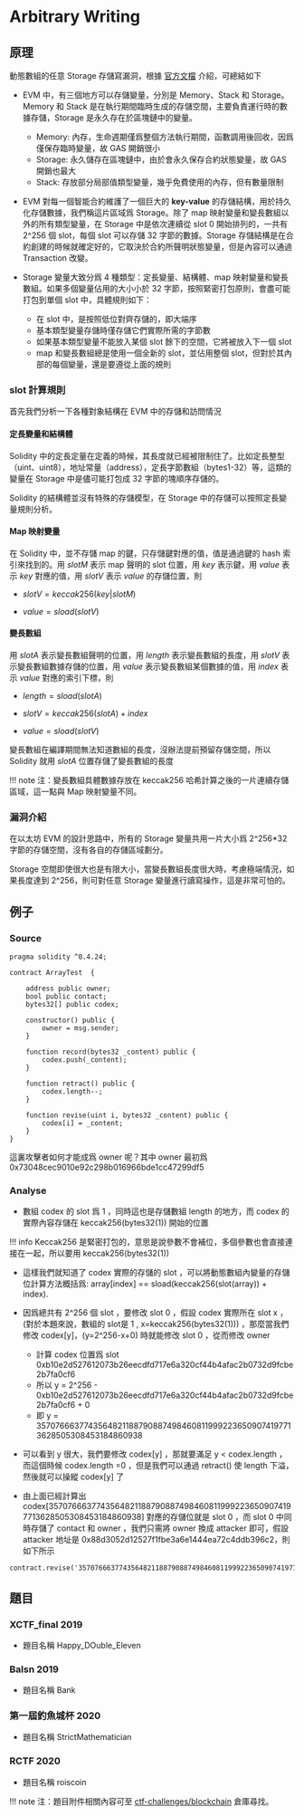 # Arbitrary Writing

## 原理

動態數組的任意 Storage 存儲寫漏洞，根據 [官方文檔](https://docs.soliditylang.org/en/v0.8.1/internals/layout_in_storage.html#) 介紹，可總結如下

- EVM 中，有三個地方可以存儲變量，分別是 Memory、Stack 和 Storage。Memory 和 Stack 是在執行期間臨時生成的存儲空間，主要負責運行時的數據存儲，Storage 是永久存在於區塊鏈中的變量。
    + Memory: 內存，生命週期僅爲整個方法執行期間，函數調用後回收，因爲僅保存臨時變量，故 GAS 開銷很小
    + Storage: 永久儲存在區塊鏈中，由於會永久保存合約狀態變量，故 GAS 開銷也最大
    + Stack: 存放部分局部值類型變量，幾乎免費使用的內存，但有數量限制

- EVM 對每一個智能合約維護了一個巨大的 **key-value** 的存儲結構，用於持久化存儲數據，我們稱這片區域爲 Storage。除了 map 映射變量和變長數組以外的所有類型變量，在 Storage 中是依次連續從 slot 0 開始排列的，一共有 2^256 個 slot，每個 slot 可以存儲 32 字節的數據。Storage 存儲結構是在合約創建的時候就確定好的，它取決於合約所聲明狀態變量，但是內容可以通過 Transaction 改變。
- Storage 變量大致分爲 4 種類型：定長變量、結構體、map 映射變量和變長數組。如果多個變量佔用的大小小於 32 字節，按照緊密打包原則，會盡可能打包到單個 slot 中，具體規則如下：
    + 在 slot 中，是按照低位對齊存儲的，即大端序
    + 基本類型變量存儲時僅存儲它們實際所需的字節數
    + 如果基本類型變量不能放入某個 slot 餘下的空間，它將被放入下一個 slot
    + map 和變長數組總是使用一個全新的 slot，並佔用整個 slot，但對於其內部的每個變量，還是要遵從上面的規則

### slot 計算規則

首先我們分析一下各種對象結構在 EVM 中的存儲和訪問情況

#### 定長變量和結構體

Solidity 中的定長定量在定義的時候，其長度就已經被限制住了。比如定長整型（uint、uint8），地址常量（address），定長字節數組（bytes1-32）等，這類的變量在 Storage 中是儘可能打包成 32 字節的塊順序存儲的。

Solidity 的結構體並沒有特殊的存儲模型，在 Storage 中的存儲可以按照定長變量規則分析。

#### Map 映射變量

在 Solidity 中，並不存儲 map 的鍵，只存儲鍵對應的值，值是通過鍵的 hash 索引來找到的。用 $slotM$ 表示 map 聲明的 slot 位置，用 $key$ 表示鍵，用 $value$ 表示 $key$ 對應的值，用 $slotV$ 表示 $value$ 的存儲位置，則

- $slotV = keccak256(key|slotM)$

- $value = sload(slotV)$

#### 變長數組

用 $slotA$ 表示變長數組聲明的位置，用 $length$ 表示變長數組的長度，用 $slotV$ 表示變長數組數據存儲的位置，用 $value$ 表示變長數組某個數據的值，用 $index$ 表示 $value$ 對應的索引下標，則

- $length = sload(slotA)$

- $slotV = keccak256(slotA) + index$

- $value = sload(slotV)$

變長數組在編譯期間無法知道數組的長度，沒辦法提前預留存儲空間，所以 Solidity 就用 $slotA$ 位置存儲了變長數組的長度

!!! note
    注：變長數組具體數據存放在 keccak256 哈希計算之後的一片連續存儲區域，這一點與 Map 映射變量不同。

### 漏洞介紹

在以太坊 EVM 的設計思路中，所有的 Storage 變量共用一片大小爲 2^256*32 字節的存儲空間，沒有各自的存儲區域劃分。

Storage 空間即使很大也是有限大小，當變長數組長度很大時，考慮極端情況，如果長度達到 2^256，則可對任意 Storage 變量進行讀寫操作，這是非常可怕的。

## 例子

### Source

```solidity
pragma solidity ^0.4.24;

contract ArrayTest  {

    address public owner;
    bool public contact;
    bytes32[] public codex;
    
    constructor() public {
        owner = msg.sender;
    }

    function record(bytes32 _content) public {
        codex.push(_content);
    }

    function retract() public {
        codex.length--;
    }

    function revise(uint i, bytes32 _content) public {
        codex[i] = _content;
    }
}
```

這裏攻擊者如何才能成爲 owner 呢？其中 owner 最初爲 0x73048cec9010e92c298b016966bde1cc47299df5

### Analyse

- 數組 codex 的 slot 爲 1 ，同時這也是存儲數組 length 的地方，而 codex 的實際內容存儲在 keccak256(bytes32(1)) 開始的位置

!!! info
    Keccak256 是緊密打包的，意思是說參數不會補位，多個參數也會直接連接在一起，所以要用 keccak256(bytes32(1))

- 這樣我們就知道了 codex 實際的存儲的 slot ，可以將動態數組內變量的存儲位計算方法概括爲: array[index] == sload(keccak256(slot(array)) + index). 

- 因爲總共有 2^256 個 slot ，要修改 slot 0 ，假設 codex 實際所在 slot x ，(對於本題來說，數組的 slot是 1 , x=keccak256(bytes32(1))) ，那麼當我們修改 codex[y]，(y=2^256-x+0) 時就能修改 slot 0 ，從而修改 owner
    - 計算 codex 位置爲 slot 0xb10e2d527612073b26eecdfd717e6a320cf44b4afac2b0732d9fcbe2b7fa0cf6
    - 所以 y = 2^256 - 0xb10e2d527612073b26eecdfd717e6a320cf44b4afac2b0732d9fcbe2b7fa0cf6 + 0
    - 即 y = 35707666377435648211887908874984608119992236509074197713628505308453184860938

- 可以看到 y 很大，我們要修改 codex[y] ，那就要滿足 y < codex.length ，而這個時候 codex.length =0 ，但是我們可以通過 retract() 使 length 下溢，然後就可以操縱 codex[y] 了
- 由上面已經計算出 codex[35707666377435648211887908874984608119992236509074197713628505308453184860938] 對應的存儲位就是 slot 0 ，而 slot 0 中同時存儲了 contact 和 owner ，我們只需將 owner 換成 attacker 即可，假設 attacker 地址是 0x88d3052d12527f1fbe3a6e1444ea72c4ddb396c2，則如下所示

```
contract.revise('35707666377435648211887908874984608119992236509074197713628505308453184860938','0x00000000000000000000000088d3052d12527f1fbe3a6e1444ea72c4ddb396c2')
```

## 題目

### XCTF_final 2019
- 題目名稱 Happy_DOuble_Eleven

### Balsn 2019
- 題目名稱 Bank

### 第一屆釣魚城杯 2020
- 題目名稱 StrictMathematician

### RCTF 2020
- 題目名稱 roiscoin

!!! note
    注：題目附件相關內容可至 [ctf-challenges/blockchain](https://github.com/ctf-wiki/ctf-challenges/tree/master/blockchain) 倉庫尋找。
